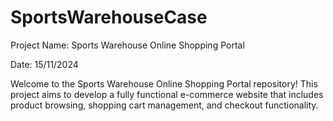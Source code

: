# SportsWarehouseCase
Project Name: Sports Warehouse Online Shopping Portal

Date: 15/11/2024

Welcome to the Sports Warehouse Online Shopping Portal repository! This project aims to develop a fully functional e-commerce website that includes product browsing, shopping cart management, and checkout functionality.
